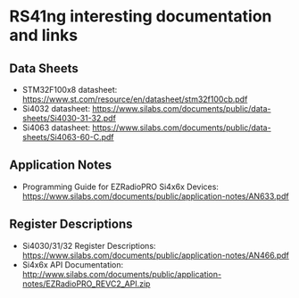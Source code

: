 # RS41ng interesting documentation and links

## Data Sheets
 - STM32F100x8 datasheet:  https://www.st.com/resource/en/datasheet/stm32f100cb.pdf
 - Si4032 datasheet: https://www.silabs.com/documents/public/data-sheets/Si4030-31-32.pdf
 - Si4063 datasheet:  https://www.silabs.com/documents/public/data-sheets/Si4063-60-C.pdf

## Application Notes
 - Programming Guide for EZRadioPRO Si4x6x Devices: https://www.silabs.com/documents/public/application-notes/AN633.pdf

## Register Descriptions

  - Si4030/31/32 Register Descriptions: https://www.silabs.com/documents/public/application-notes/AN466.pdf
  - Si4x6x API Documentation:  http://www.silabs.com/documents/public/application-notes/EZRadioPRO_REVC2_API.zip
